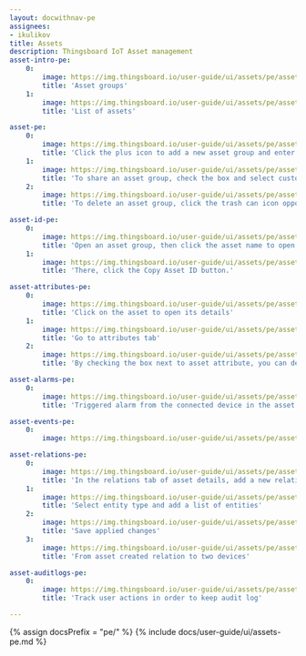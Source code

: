 ```yaml
---
layout: docwithnav-pe
assignees:
- ikulikov
title: Assets
description: Thingsboard IoT Asset management
asset-intro-pe:
    0:
        image: https://img.thingsboard.io/user-guide/ui/assets/pe/asset-pe.png
        title: 'Asset groups'
    1:
        image: https://img.thingsboard.io/user-guide/ui/assets/pe/asset-1-pe.png
        title: 'List of assets'

asset-pe:
    0:
        image: https://img.thingsboard.io/user-guide/ui/assets/pe/asset-groups-pe.png
        title: 'Click the plus icon to add a new asset group and enter the name for it in the opened dialog box'
    1:
        image: https://img.thingsboard.io/user-guide/ui/assets/pe/asset-groups-1-pe.png
        title: 'To share an asset group, check the box and select customers. Then, click Add'
    2:
        image: https://img.thingsboard.io/user-guide/ui/assets/pe/asset-groups-2-pe.png
        title: 'To delete an asset group, click the trash can icon opposite an asset and confirm it in the dialog box'

asset-id-pe:
    0:
        image: https://img.thingsboard.io/user-guide/ui/assets/pe/asset-id-pe.png
        title: 'Open an asset group, then click the asset name to open its details.'
    1:
        image: https://img.thingsboard.io/user-guide/ui/assets/pe/asset-id-1-pe.png
        title: 'There, click the Copy Asset ID button.'

asset-attributes-pe:
    0:
        image: https://img.thingsboard.io/user-guide/ui/assets/pe/asset-id-pe.png
        title: 'Click on the asset to open its details'
    1:
        image: https://img.thingsboard.io/user-guide/ui/assets/pe/asset-attributes-1-pe.png
        title: 'Go to attributes tab'
    2:
        image: https://img.thingsboard.io/user-guide/ui/assets/pe/asset-attributes-2-pe.png
        title: 'By checking the box next to asset attribute, you can delete it or display it on a widget'

asset-alarms-pe:
    0:
        image: https://img.thingsboard.io/user-guide/ui/assets/pe/asset-alarms-9-pe.png
        title: 'Triggered alarm from the connected device in the asset details'

asset-events-pe:
    0:
        image: https://img.thingsboard.io/user-guide/ui/assets/pe/asset-events-pe.png

asset-relations-pe:
    0:
        image: https://img.thingsboard.io/user-guide/ui/assets/pe/asset-relations-pe.png
        title: 'In the relations tab of asset details, add a new relation by clicking the plus icon'
    1:
        image: https://img.thingsboard.io/user-guide/ui/assets/pe/asset-relations-1-pe.png
        title: 'Select entity type and add a list of entities'
    2:
        image: https://img.thingsboard.io/user-guide/ui/assets/pe/asset-relations-2-pe.png
        title: 'Save applied changes'
    3:
        image: https://img.thingsboard.io/user-guide/ui/assets/pe/asset-relations-3-pe.png
        title: 'From asset created relation to two devices'

asset-auditlogs-pe:
    0:
        image: https://img.thingsboard.io/user-guide/ui/assets/pe/asset-auditlogs-pe.png
        title: 'Track user actions in order to keep audit log'

---
```


{% assign docsPrefix = "pe/" %}
{% include docs/user-guide/ui/assets-pe.md %}
